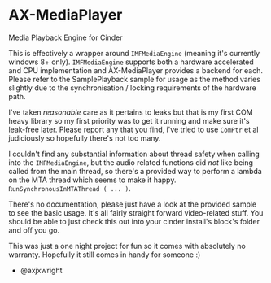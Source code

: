 # AX-MediaPlayer
Media Playback Engine for Cinder

This is effectively a wrapper around `IMFMediaEngine` (meaning it's currently windows 8+ only). `IMFMediaEngine` supports both a hardware accelerated and CPU implementation and AX-MediaPlayer provides a backend for each. Please refer to the SamplePlayback sample for usage as the method varies slightly due to the synchronisation / locking requirements of the hardware path.

I've taken _reasonable_ care as it pertains to leaks but that is my first COM heavy library
so my first priority was to get it running and make sure it's leak-free later. Please report any
that you find, i've tried to use `ComPtr` et al judiciously so hopefully there's not too many.

I couldn't find any substantial information about thread safety when calling into the `IMFMediaEngine`,
but the audio related functions did _not_ like being called from the main thread, so there's a provided 
way to perform a lambda on the MTA thread which seems to make it happy. `RunSynchronousInMTAThread ( ... )`. 

There's no documentation, please just have a look at the provided sample to see the basic usage. It's all fairly straight forward
video-related stuff. You should be able to just check this out into your cinder install's block's folder and off you go.

This was just a one night project for fun so it comes with absolutely no warranty. Hopefully it still comes in handy for someone :)

- @axjxwright
